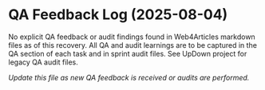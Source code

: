# QA Feedback Log (2025-08-04)

No explicit QA feedback or audit findings found in Web4Articles markdown files as of this recovery. All QA and audit learnings are to be captured in the QA section of each task and in sprint audit files. See UpDown project for legacy QA audit files.

*Update this file as new QA feedback is received or audits are performed.*
